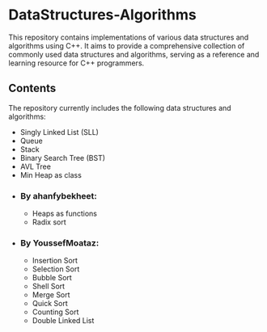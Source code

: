 # DataStructures-Algorithms
This repository contains implementations of various data structures and algorithms using C++. It aims to provide a comprehensive collection of commonly used data structures and algorithms, serving as a reference and learning resource for C++ programmers.

## Contents
The repository currently includes the following data structures and algorithms:

- Singly Linked List (SLL)
- Queue
- Stack
- Binary Search Tree (BST)
- AVL Tree
- Min Heap as class
- ### By ahanfybekheet:
  * Heaps as functions
  * Radix sort
- ### By YoussefMoataz:
  * Insertion Sort
  * Selection Sort
  * Bubble Sort
  * Shell Sort
  * Merge Sort
  * Quick Sort
  * Counting Sort
  * Double Linked List
